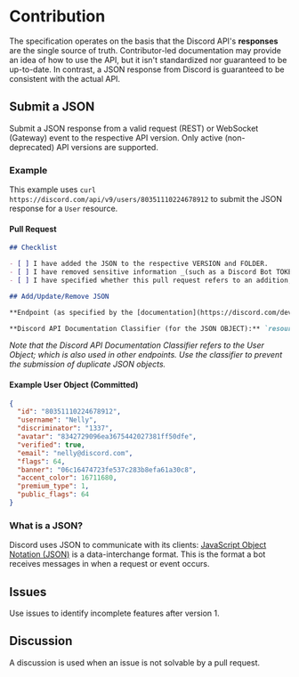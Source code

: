 # Contribution

The specification operates on the basis that the Discord API's **responses** are the single source of truth. Contributor-led documentation may provide an idea of how to use the API, but it isn't standardized nor guaranteed to be up-to-date. In contrast, a JSON response from Discord is guaranteed to be consistent with the actual API.

## Submit a JSON

Submit a JSON response from a valid request (REST) or WebSocket (Gateway) event to the respective API version. Only active (non-deprecated) API versions are supported.

### Example

This example uses `curl https://discord.com/api/v9/users/80351110224678912` to submit the JSON response for a `User` resource.

#### Pull Request

```md
## Checklist

- [ ] I have added the JSON to the respective VERSION and FOLDER.
- [ ] I have removed sensitive information _(such as a Discord Bot TOKEN)_ from the provided endpoint below.
- [ ] I have specified whether this pull request refers to an addition, update, or removal.

## Add/Update/Remove JSON

**Endpoint (as specified by the [documentation](https://discord.com/developers/docs/reference)):** `https://discord.com/api/v9/users/{user-id}`

**Discord API Documentation Classifier (for the JSON OBJECT):** `resources/user`
```

_Note that the Discord API Documentation Classifier refers to the User Object; which is also used in other endpoints. Use the classifier to prevent the submission of duplicate JSON objects._

#### Example User Object (Committed)

```json
{
  "id": "80351110224678912",
  "username": "Nelly",
  "discriminator": "1337",
  "avatar": "8342729096ea3675442027381ff50dfe",
  "verified": true,
  "email": "nelly@discord.com",
  "flags": 64,
  "banner": "06c16474723fe537c283b8efa61a30c8",
  "accent_color": 16711680,
  "premium_type": 1,
  "public_flags": 64
}
```

### What is a JSON?

Discord uses JSON to communicate with its clients: [JavaScript Object Notation (JSON)](https://www.json.org/json-en.html) is a data-interchange format. This is the format a bot receives messages in when a request or event occurs.

## Issues

Use issues to identify incomplete features after version 1.

## Discussion

A discussion is used when an issue is not solvable by a pull request.
